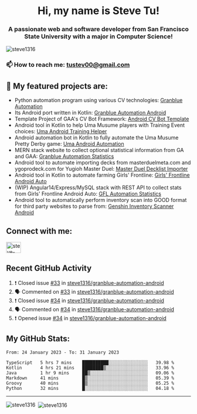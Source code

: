 <h1 align="center">Hi, my name is Steve Tu!</h1>
<h3 align="center">A passionate web and software developer from San Francisco State University with a major in Computer Science!</h3>

<p align="left"> <img src="https://komarev.com/ghpvc/?username=steve1316&label=Profile%20views&color=0e75b6&style=flat" alt="steve1316" /> </p>

### 📫 How to reach me: **tustev00@gmail.com**

## 🔭 My featured projects are:
- Python automation program using various CV technologies: [Granblue Automation](https://github.com/steve1316/granblue-automation-pyautogui)
- Its Android port written in Kotlin: [Granblue Automation Android](https://github.com/steve1316/granblue-automation-android)
- Template Project of GAA's CV Bot Framework: [Android CV Bot Template](https://github.com/steve1316/android-cv-bot-template)
- Android tool in Kotlin to help Uma Musume players with Training Event choices: [Uma Android Training Helper](https://github.com/steve1316/uma-android-training-helper)
- Android automation bot in Kotlin to fully automate the Uma Musume Pretty Derby game: [Uma Android Automation](https://github.com/steve1316/uma-android-automation)
- MERN stack website to collect optional statistical information from GA and GAA: [Granblue Automation Statistics](https://github.com/steve1316/granblue-automation-statistics)
- Android tool to automate importing decks from masterduelmeta.com and ygoprodeck.com for Yugioh Master Duel: [Master Duel Decklist Importer](https://github.com/steve1316/masterduel-android-decklist-importer)
- Android tool in Kotlin to automate farming Girls' Frontline: [Girls' Frontline Android Auto](https://github.com/steve1316/gfl-android-auto)
- (WIP) Angular14/Express/MySQL stack with REST API to collect stats from Girls' Frontline Android Auto: [GFL Automation Statistics](https://github.com/steve1316/gfl-automation-statistics)
- Android tool to automatically perform inventory scan into GOOD format for third party websites to parse from: [Genshin Inventory Scanner Android](https://github.com/steve1316/genshin-inventory-scanner-android)

## Connect with me:

<p align="left">
<a href="https://linkedin.com/in/steve-tu-370ba219b" target="blank"><img align="center" src="https://cdn.jsdelivr.net/npm/simple-icons@3.0.1/icons/linkedin.svg" alt="steve-tu-370ba219b" height="30" width="40" /></a>
</p>

## Recent GitHub Activity

<!--START_SECTION:activity-->
1. ❗️ Closed issue [#33](https://github.com/steve1316/granblue-automation-android/issues/33) in [steve1316/granblue-automation-android](https://github.com/steve1316/granblue-automation-android)
2. 🗣 Commented on [#33](https://github.com/steve1316/granblue-automation-android/issues/33) in [steve1316/granblue-automation-android](https://github.com/steve1316/granblue-automation-android)
3. ❗️ Closed issue [#34](https://github.com/steve1316/granblue-automation-android/issues/34) in [steve1316/granblue-automation-android](https://github.com/steve1316/granblue-automation-android)
4. 🗣 Commented on [#34](https://github.com/steve1316/granblue-automation-android/issues/34) in [steve1316/granblue-automation-android](https://github.com/steve1316/granblue-automation-android)
5. ❗️ Opened issue [#34](https://github.com/steve1316/granblue-automation-android/issues/34) in [steve1316/granblue-automation-android](https://github.com/steve1316/granblue-automation-android)
<!--END_SECTION:activity-->

## My GitHub Stats:

<!--START_SECTION:waka-->

```text
From: 24 January 2023 - To: 31 January 2023

TypeScript   5 hrs 7 mins    ██████████░░░░░░░░░░░░░░░   39.98 %
Kotlin       4 hrs 21 mins   ████████▒░░░░░░░░░░░░░░░░   33.96 %
Java         1 hr 9 mins     ██▒░░░░░░░░░░░░░░░░░░░░░░   09.06 %
Markdown     41 mins         █▒░░░░░░░░░░░░░░░░░░░░░░░   05.39 %
Groovy       40 mins         █▒░░░░░░░░░░░░░░░░░░░░░░░   05.25 %
Python       32 mins         █░░░░░░░░░░░░░░░░░░░░░░░░   04.18 %
```

<!--END_SECTION:waka-->

---

<p><img align="left" src="https://github-readme-stats.vercel.app/api/top-langs?username=steve1316&show_icons=true&locale=en&layout=compact&theme=radical" alt="steve1316" /></p>

<p>&nbsp;<img align="center" src="https://github-readme-stats.vercel.app/api?username=steve1316&show_icons=true&locale=en&count_private=true&theme=radical" alt="steve1316" /></p>
